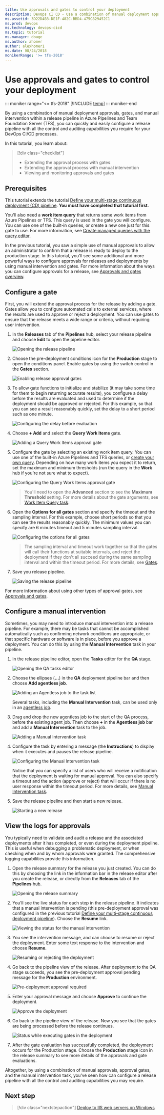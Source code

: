 ```yaml
---
title: Use approvals and gates to control your deployment
description: DevOps CI CD - Use a combination of manual deployment approvals, gates, and manual intervention to control your deployment in Azure Pipelines and TFS
ms.assetid: 3D22D4B3-DE1F-482C-BBD4-475C829452C1
ms.prod: devops
ms.technology: devops-cicd
ms.topic: tutorial
ms.manager: douge
ms.author: ahomer
author: alexhomer1
ms.date: 08/24/2018
monikerRange: '>= tfs-2018'
---
```


# Use approvals and gates to control your deployment

::: moniker range="<= tfs-2018"
[!INCLUDE [temp](../_shared/concept-rename-note.md)]
::: moniker-end

By using a combination of manual deployment approvals, gates, and manual
intervention within a release pipeline in Azure Pipelines and Team Foundation Server (TFS), you can quickly and easily configure
a release pipeline with all the control and auditing capabilities you require
for your DevOps CI/CD processes.

In this tutorial, you learn about:

> [!div class="checklist"]
> * Extending the approval process with gates
> * Extending the approval process with manual intervention
> * Viewing and monitoring approvals and gates

## Prerequisites

This tutorial extends the tutorial [Define your multi-stage
continuous deployment (CD) pipeline](define-multistage-release-process.md).
**You must have completed that tutorial first.**

You'll also need a **work item query** that returns some work items from
Azure Pipelines or TFS. This query is used in the gate you
will configure. You can use one of the built-in queries, or create a
new one just for this gate to use. For more information, see
[Create managed queries with the query editor](../../boards/queries/using-queries.md).

In the previous tutorial, you saw a simple use of manual approvals to allow an administrator
to confirm that a release is ready to deploy to the production stage. In this 
tutorial, you'll see some additional and more powerful ways to configure approvals 
for releases and deployments by using manual intervention and gates.
For more information about the ways you can configure approvals for a release,
see [Approvals and gates overview](../release/approvals/index.md).

## Configure a gate

First, you will extend the approval process for the release by adding a gate.
Gates allow you to configure automated calls to external services, where the results
are used to approve or reject a deployment. You can use gates to ensure that the release
meets a wide range or criteria, without requiring user intervention.

1. In the **Releases** tab of the **Pipelines** hub, select your release
   pipeline and choose **Edit** to open the pipeline editor.

   ![Opening the release pipeline](_img/deploy-using-approvals/open-pipeline.png)

1. Choose the pre-deployment conditions icon for the **Production** stage to
   open the conditions panel. Enable gates by using the switch control in the **Gates** section.   

   ![Enabling release approval gates](_img/deploy-using-approvals/gates-01.png)
 
1. To allow gate functions to initialize and stabilize (it may take some time for them
   to begin returning accurate results), you configure a delay before the results
   are evaluated and used to determine if the deployment should be approved or rejected.
   For this example, so that you can see a result reasonably quickly, set the delay
   to a short period such as one minute.

   ![Configuring the delay before evaluation](_img/deploy-using-approvals/gates-02.png)

1. Choose **+ Add** and select the **Query Work Items** gate.

   ![Adding a Query Work Items approval gate](_img/deploy-using-approvals/gates-03.png)

1. Configure the gate by selecting an existing work item query. You can use one of the built-in
   Azure Pipelines and TFS queries, or [create your own query](../../boards/queries/using-queries.md).
   Depending on how many work items you expect it to return, set the maximum and minimum
   thresholds (run the query in the **Work** hub if you're not sure what to expect).

   ![Configuring the Query Work Items approval gate](_img/deploy-using-approvals/gates-04.png)

   >You'll need to open the **Advanced** section to see the **Maximum Threshold** setting.
   For more details about the gate arguments, see [Work Item Query task](../tasks/utility/work-item-query.md).

1. Open the **Options for all gates** section and specify the timeout and the sampling interval.
   For this example, choose short periods so that you can see the results reasonably quickly.
   The minimum values you can specify are 6 minutes timeout and 5 minutes sampling interval.

   ![Configuring the options for all gates](_img/deploy-using-approvals/gates-05.png)

   >The sampling interval and timeout work together so that the gates will call their functions
   at suitable intervals, and reject the deployment if they don't all succeed during the same sampling
   interval and within the timeout period.
   For more details, see [Gates](../release/approvals/gates.md).

1. Save you release pipeline.

   ![Saving the release pipeline](_img/deploy-using-approvals/gates-06.png)

For more information about using other types of approval gates, see [Approvals and gates](../release/approvals/index.md).

<!-- TBD - ADD GATE TASK TO TASKS LIST -->
   
## Configure a manual intervention

Sometimes, you may need to introduce manual intervention into a release pipeline.
For example, there may be tasks that cannot be accomplished automatically such as
confirming network conditions are appropriate, or that specific hardware or software 
is in place, before you approve a deployment. You can do this by using the **Manual
Intervention** task in your pipeline.

1. In the release pipeline editor, open the **Tasks** editor for the **QA** stage.

   ![Opening the QA tasks editor](_img/deploy-using-approvals/open-qa-tasks.png)

1. Choose the ellipses (**...**) in the **QA** deployment pipeline bar and then choose **Add agentless job**.

   ![Adding an Agentless job to the task list](_img/deploy-using-approvals/add-agentless-phase.png)

   Several tasks, including the **Manual Intervention** task, can be used only in an
   [agentless job](../process/server-phases.md).

1. Drag and drop the new agentless job to the start of the QA process, before the existing agent job.
   Then choose **+** in the **Agentless job** bar and add a **Manual Intervention** task to the job.

   ![Adding a Manual Intervention task](_img/deploy-using-approvals/add-maninter-task.png)

1. Configure the task by entering a message (the **Instructions**) to display when it executes and pauses the release pipeline.

   ![Configuring the Manual Intervention task](_img/deploy-using-approvals/manual-intervention-task.png)

   Notice that you can specify a list of users who will receive a notification that the deployment
   is waiting for manual approval. You can also specify a timeout and the action (approve or reject)
   that will occur if there is no user response within the timeout period.
   For more details, see [Manual Intervention task](../tasks/utility/manual-intervention.md).

1. Save the release pipeline and then start a new release.

   ![Starting a new release](_img/deploy-using-approvals/start-release.png)

## View the logs for approvals 

You typically need to validate and audit a release and the associated deployments
after it has completed, or even during the deployment pipeline. This is useful when
debugging a problematic deployment, or when checking when and by whom approvals were
granted. The comprehensive logging capabilities provide this information.

1. Open the release summary for the release you just created. You can do this by choosing the
   link in the information bar in the release editor after you create the release,
   or directly from the **Releases** tab of the **Pipelines** hub.

   ![Opening the release summary](_img/deploy-using-approvals/open-summary.png)

1. You'll see the live status for each step in the release pipeline. It indicates that a 
   manual intervention is pending (this pre-deployment approval was configured in the
   previous tutorial [Define your multi-stage continuous deployment pipeline](define-multistage-release-process.md)).
   Choose the **Resume** link.  

   ![Viewing the status for the manual intervention](_img/deploy-using-approvals/view-log-03.png)

1. You see the intervention message, and can choose to resume or reject the deployment.
   Enter some text response to the intervention and choose **Resume**.

   ![Resuming or rejecting the deployment](_img/deploy-using-approvals/view-log-01.png)
   
1. Go back to the pipeline view of the release. After deployment to the QA stage succeeds,
   you see the pre-deployment approval pending message for the **Production** environment.

   ![Pre-deployment approval required](_img/deploy-using-approvals/view-log-05.png)

1. Enter your approval message and choose **Approve** to continue the deployment.

   ![Approve the deployment](_img/deploy-using-approvals/view-log-06.png)

1. Go back to the pipeline view of the release. Now you see that the gates are being processed before the release continues.  

   ![Status while executing gates in the deployment](_img/deploy-using-approvals/view-log-04.png)

1. After the gate evaluation has successfully completed, the deployment occurs for the Production stage.
   Choose the **Production** stage icon in the release summary to see more details of the approvals and gate evaluations.

Altogether, by using a combination of manual approvals, approval gates, and the manual
intervention task, you've seen how can configure a release pipeline with all the control and
auditing capabilities you may require.

## Next step

> [!div class="nextstepaction"]
> [Deploy to IIS web servers on Windows](../apps/cd/deploy-webdeploy-iis-deploygroups.md)
